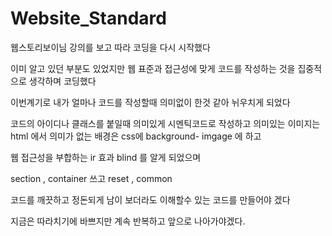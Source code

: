 # Website_Standard

웹스토리보이님 강의를 보고 따라 코딩을 다시 시작했다

이미 알고 있던 부분도 있었지만 
웹 표준과 접근성에 맞게 코드를 작성하는 것을 집중적으로 생각하며 코딩했다

이번계기로 내가 얼마나 코드를 작성할때 의미없이 한것 같아 뉘우치게 되었다

코드의 아이디나 클래스를 붙일때 의미있게 시멘틱코드로 작성하고 의미있는 이미지는 html 에서 의미가 없는 배경은 css에 background- imgage 에 하고 

웹 접근성을 부합하는 ir 효과 blind 를 알게 되었으며 

section , container 쓰고 reset , common 

코드를 깨끗하고 정돈되게 남이 보더라도 이해할수 있는 코드를 만들어야 겠다

지금은 따라치기에 바쁘지만 계속 반복하고 앞으로 나아가야겠다.
